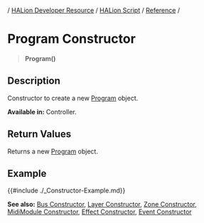 / [HALion Developer Resource](../../HALion-Developer-Resource.md) / [HALion Script](./HALion-Script.md) / [Reference](./Reference.md) /

# Program Constructor

>**Program()**

## Description

Constructor to create a new [Program](./Program.md) object.

**Available in:** Controller.

## Return Values

Returns a new [Program](./Program.md) object.

## Example

{{#include ./_Constructor-Example.md}}

**See also:** [Bus Constructor](./Bus-Constructor.md), [Layer Constructor](./Layer-Constructor.md), [Zone Constructor](./Zone-Constructor.md), [MidiModule Constructor](./MidiModule-Constructor.md), [Effect Constructor](./Effect-Constructor.md), [Event Constructor](./Event-Constructor.md)